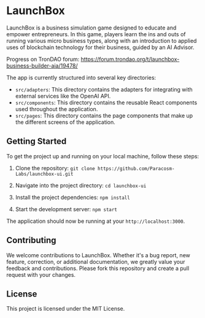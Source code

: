 # LaunchBox

LaunchBox is a business simulation game designed to educate and empower entrepreneurs. In this game, players learn the ins and outs of running various micro business types, along with an introduction to applied uses of blockchain technology for their business, guided by an AI Advisor.

Progress on TronDAO forum:
https://forum.trondao.org/t/launchbox-business-builder-aia/19478/

The app is currently structured into several key directories:

- `src/adapters`: This directory contains the adapters for integrating with external services like the OpenAI API.
- `src/components`: This directory contains the reusable React components used throughout the application.
- `src/pages`: This directory contains the page components that make up the different screens of the application.

## Getting Started

To get the project up and running on your local machine, follow these steps:

1. Clone the repository:
`git clone https://github.com/Paracosm-Labs/launchbox-ui.git`

2. Navigate into the project directory:
`cd launchbox-ui`

3. Install the project dependencies:
`npm install`

4. Start the development server:
`npm start`

The application should now be running at your `http://localhost:3000`.

## Contributing

We welcome contributions to LaunchBox. Whether it's a bug report, new feature, correction, or additional documentation, we greatly value your feedback and contributions. Please fork this repository and create a pull request with your changes.

## License

This project is licensed under the MIT License.

